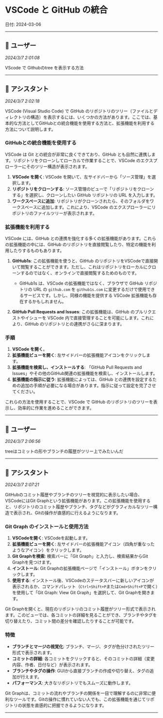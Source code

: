 # VSCode と GitHub の統合

日付: 2024-03-06

---

## 👤 ユーザー
*2024/3/7 2:01:08*

VScode で Githubのtree を表示する方法

---

## 🤖 アシスタント
*2024/3/7 2:02:18*

VSCode (Visual Studio Code) で GitHub のリポジトリのツリー（ファイルとディレクトリの構造）を表示するには、いくつかの方法があります。ここでは、基本的な方法としてGitHubとの統合機能を使用する方法と、拡張機能を利用する方法について説明します。

### GitHubとの統合機能を使用する

VSCode は Git との統合が非常に良くできており、GitHub とも自然に連携します。リポジトリをクローンしてローカルで作業することで、VSCode のエクスプローラーにそのツリー構造が表示されます。

1. **VSCode を開く**: VSCode を開いて、左サイドバーから「ソース管理」を選択します。
2. **リポジトリをクローンする**: ソース管理のビューで「リポジトリをクローンする」を選択し、クローンしたい GitHub リポジトリの URL を入力します。
3. **ワークスペースに追加**: リポジトリがクローンされたら、そのフォルダをワークスペースに追加します。これにより、VSCode のエクスプローラーにリポジトリのファイルツリーが表示されます。

### 拡張機能を利用する

VSCode には、GitHub との連携を強化する多くの拡張機能があります。これらの拡張機能の中には、GitHub のリポジトリを直接閲覧したり、特定の機能を利用したりするものもあります。

1. **GitHub1s**: この拡張機能を使うと、GitHub のリポジトリをVSCodeで直接開いて閲覧することができます。ただし、これはリポジトリをローカルにクローンするのではなく、オンラインで直接閲覧するためのものです。
   
   - GitHub1s は、VSCode の拡張機能ではなく、ブラウザで GitHub リポジトリの URL の `github.com` を `github1s.com` に変更するだけで使用できるサービスです。しかし、同様の機能を提供する VSCode 拡張機能も存在するかもしれません。

2. **GitHub Pull Requests and Issues**: この拡張機能は、GitHub のプルリクエストやイシューを VSCode 内で直接管理することを可能にします。これにより、GitHub のリポジトリとの連携がさらに深まります。

### 手順

1. **VSCode を開く**。
2. **拡張機能ビューを開く**: 左サイドバーの拡張機能アイコンをクリックします。
3. **拡張機能を検索し、インストールする**: 「GitHub Pull Requests and Issues」やその他のGitHub関連の拡張機能を検索し、インストールします。
4. **拡張機能の指示に従う**: 拡張機能によっては、GitHub との連携を設定するための追加の手順が必要になる場合があります。指示に従って設定を完了させてください。

これらの方法を使用することで、VSCode で GitHub のリポジトリのツリーを表示し、効率的に作業を進めることができます。

---

## 👤 ユーザー
*2024/3/7 2:06:56*

treeはコミットの形やブランチの履歴がツリー上でみたいんだ

---

## 🤖 アシスタント
*2024/3/7 2:07:21*

GitHubのコミット履歴やブランチのツリーを視覚的に表示したい場合、VSCodeにはGit Graphという拡張機能があります。この拡張機能を使用すると、リポジトリのコミット履歴やブランチ、タグなどがグラフィカルなツリー構造で表示され、Gitの操作が直感的に行えるようになります。

### Git Graph のインストールと使用方法

1. **VSCodeを開く**: VSCodeを起動します。
2. **拡張機能ビューを開く**: 左サイドバーの拡張機能アイコン（四角が重なったようなアイコン）をクリックします。
3. **Git Graphを検索**: 検索バーに「Git Graph」と入力し、検索結果からGit Graphを見つけます。
4. **インストール**: Git Graphの拡張機能ページで「インストール」ボタンをクリックします。
5. **使用する**: インストール後、VSCodeのステータスバーに新しいアイコンが表示されるか、コマンドパレット（`Ctrl+Shift+P`または`Cmd+Shift+P`で開く）を使用して「Git Graph: View Git Graph」を選択して、Git Graphを開きます。

Git Graphを開くと、現在のリポジトリのコミット履歴がツリー形式で表示されます。このビューでは、各コミットの詳細を見ることができ、ブランチやタグを切り替えたり、コミット間の差分を確認したりすることが可能です。

### 特徴

- **ブランチとマージの視覚化**: ブランチ、マージ、タグが色分けされたツリー形式で表示されます。
- **コミットの詳細**: 各コミットをクリックすると、そのコミットの詳細（変更内容、作者、日付など）が表示されます。
- **ブランチやタグの操作**: GUIから直接ブランチの作成や切り替え、タグの追加が行えます。
- **パフォーマンス**: 大きなリポジトリでもスムーズに動作します。

Git Graphは、コミットの流れやブランチの関係を一目で理解するのに非常に便利なツールです。Gitの操作に慣れていない人でも、この拡張機能を通じてリポジトリの状態を直感的に把握できるようになります。

---
